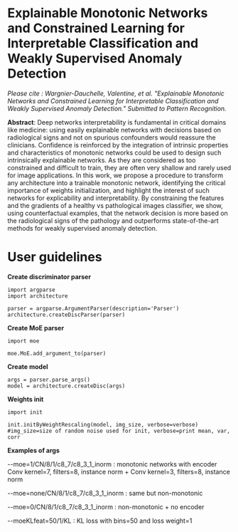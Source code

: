 # Explainable Monotonic Networks and Constrained Learning for Interpretable Classification and Weakly Supervised Anomaly Detection

*Please cite : Wargnier-Dauchelle, Valentine, et al. "Explainable Monotonic Networks and Constrained Learning for Interpretable Classification and Weakly Supervised Anomaly Detection." Submitted to Pattern Recognition.*
 
**Abstract**: Deep networks interpretability is fundamental in critical domains like medicine: using easily explainable networks with decisions based on radiological signs and not on spurious confounders would reassure the clinicians. Confidence is reinforced by the integration of intrinsic properties and characteristics of monotonic networks could be used to design such intrinsically explainable networks. As they are considered as too constrained and difficult to train, they are often very shallow and rarely used for image applications. In this work, we propose a procedure to transform any architecture into a trainable monotonic network, identifying the critical importance of weights initialization, and highlight the interest of such networks for explicability and interpretability. By constraining the features and the gradients of a healthy vs pathological images classifier, we show, using counterfactual examples, that the network decision is more based on the radiological signs of the pathology and outperforms state-of-the-art methods for weakly supervised anomaly detection.

# User guidelines 

**Create discriminator parser**
```
import argparse
import architecture

parser = argparse.ArgumentParser(description='Parser')
architecture.createDiscParser(parser)
```

**Create MoE parser**
```
import moe

moe.MoE.add_argument_to(parser)
```

**Create model**
```
args = parser.parse_args()
model = architecture.createDisc(args)
```

**Weights init**
```
import init

init.initByWeightRescaling(model, img_size, verbose=verbose) #img_size=size of random noise used for init, verbose=print mean, var, corr
```

**Examples of args**

--moe=1/CN/8/1/c8_7/c8_3_1_inorm : monotonic networks with encoder Conv kernel=7, filters=8, instance norm +  Conv kernel=3, filters=8, instance norm

--moe=none/CN/8/1/c8_7/c8_3_1_inorm : same but non-monotonic

--moe=0/CN/8/1/c8_7/c8_3_1_inorm : non-monotonic + no encoder

--moeKLfeat=50/1/KL : KL loss with bins=50 and loss weight=1

